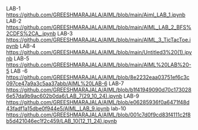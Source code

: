  LAB-1  https://github.com/GREESHMARAJALA/AIML/blob/main/Aiml_LAB_1.ipynb
 LAB-2  https://github.com/GREESHMARAJALA/AIML/blob/main/AIML_LAB_2_BFS%2CDFS%2CA_.ipynb
 LAB-3  https://github.com/GREESHMARAJALA/AIML/blob/main/AIML_3_TicTacToe.ipynb
 LAB-4 https://github.com/GREESHMARAJALA/AIML/blob/main/Untitled3%20(1).ipynb
 LAB-5 https://github.com/GREESHMARAJALA/AIML/blob/main/AIML%20LAB%20-5
 LAB -6 https://github.com/GREESHMARAJALA/AIML/blob/8e2232eaa03751ef6c3c097ce47a9a3c5aa37abb/AIML%20LAB-6
 LAB-7 https://github.com/GREESHMARAJALA/AIML/blob/b1f41949090d70c1730286e57da9b9ac602b0da6/LAB_7(29_10_24).ipynb
 LAB-9 https://github.com/GREESHMARAJALA/AIML/blob/e06285936f0a6471f48d43fadf1a15dbe0f944e5/AIML_LAB_9.ipynb
lab-10 https://github.com/GREESHMARAJALA/AIML/blob/001c7d0f9cd83f4111c2f8b5d421046ec1f2c459/LAB_10(12_11_24).ipynb
